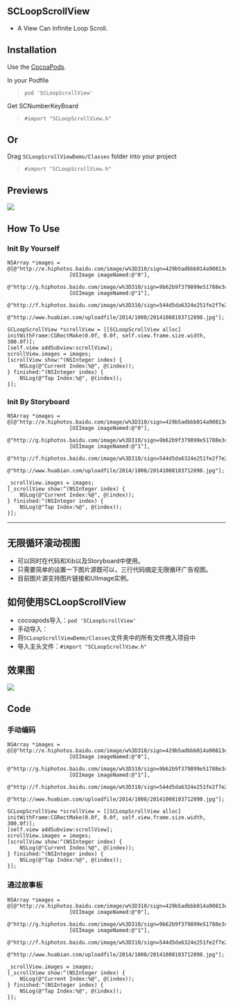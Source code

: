 ## SCLoopScrollView
* A View Can Infinite Loop Scroll.
## Installation
Use the [CocoaPods](http://github.com/CocoaPods/CocoaPods).

In your Podfile
>`pod 'SCLoopScrollView'`

Get SCNumberKeyBoard
>`#import "SCLoopScrollView.h"`

## Or
Drag `SCLoopScrollViewDemo/Classes` folder into your project
>`#import "SCLoopScrollView.h"`

## Previews
![](http://i1.tietuku.com/7db519b122670a90.gif)

## How To Use
### Init By Yourself
```objc
NSArray *images = @[@"http://e.hiphotos.baidu.com/image/w%3D310/sign=429b5adbbb014a90813e40bc99763971/622762d0f703918ffc60d8a3533d269759eec422.jpg",
                    [UIImage imageNamed:@"0"],
                    @"http://g.hiphotos.baidu.com/image/w%3D310/sign=9b62b9f379899e51788e3c1572a6d990/8718367adab44aed80ebd4eab11c8701a18bfb13.jpg",
                    [UIImage imageNamed:@"1"],
                    @"http://f.hiphotos.baidu.com/image/w%3D310/sign=544d5da6324e251fe2f7e2f99787c9c2/0824ab18972bd40720832c6179899e510eb309e1.jpg",
                    @"http://www.huabian.com/uploadfile/2014/1008/20141008103712898.jpg"];

SCLoopScrollView *scrollView = [[SCLoopScrollView alloc] initWithFrame:CGRectMake(0.0f, 0.0f, self.view.frame.size.width, 300.0f)];
[self.view addSubview:scrollView];
scrollView.images = images;
[scrollView show:^(NSInteger index) {
    NSLog(@"Current Index:%@", @(index));
} finished:^(NSInteger index) {
    NSLog(@"Tap Index:%@", @(index));
}];
```

### Init By Storyboard
```objc
NSArray *images = @[@"http://e.hiphotos.baidu.com/image/w%3D310/sign=429b5adbbb014a90813e40bc99763971/622762d0f703918ffc60d8a3533d269759eec422.jpg",
                    [UIImage imageNamed:@"0"],
                    @"http://g.hiphotos.baidu.com/image/w%3D310/sign=9b62b9f379899e51788e3c1572a6d990/8718367adab44aed80ebd4eab11c8701a18bfb13.jpg",
                    [UIImage imageNamed:@"1"],
                    @"http://f.hiphotos.baidu.com/image/w%3D310/sign=544d5da6324e251fe2f7e2f99787c9c2/0824ab18972bd40720832c6179899e510eb309e1.jpg",
                    @"http://www.huabian.com/uploadfile/2014/1008/20141008103712898.jpg"];

_scrollView.images = images;
[_scrollView show:^(NSInteger index) {
    NSLog(@"Current Index:%@", @(index));
} finished:^(NSInteger index) {
    NSLog(@"Tap Index:%@", @(index));
}];
```

-----------------

## 无限循环滚动视图
* 可以同时在代码和Xib以及Storyboard中使用。
* 只需要简单的设置一下图片源既可以，三行代码搞定无限循环广告视图。
* 目前图片源支持图片链接和UIImage实例。

## 如何使用SCLoopScrollView
* cocoapods导入：`pod 'SCLoopScrollView'`
* 手动导入：
* 将`SCLoopScrollViewDemo/Classes`文件夹中的所有文件拽入项目中
* 导入主头文件：`#import "SCLoopScrollView.h"`

## 效果图
![](http://i1.tietuku.com/7db519b122670a90.gif)

## Code
### 手动编码
```objc
NSArray *images = @[@"http://e.hiphotos.baidu.com/image/w%3D310/sign=429b5adbbb014a90813e40bc99763971/622762d0f703918ffc60d8a3533d269759eec422.jpg",
                    [UIImage imageNamed:@"0"],
                    @"http://g.hiphotos.baidu.com/image/w%3D310/sign=9b62b9f379899e51788e3c1572a6d990/8718367adab44aed80ebd4eab11c8701a18bfb13.jpg",
                    [UIImage imageNamed:@"1"],
                    @"http://f.hiphotos.baidu.com/image/w%3D310/sign=544d5da6324e251fe2f7e2f99787c9c2/0824ab18972bd40720832c6179899e510eb309e1.jpg",
                    @"http://www.huabian.com/uploadfile/2014/1008/20141008103712898.jpg"];

SCLoopScrollView *scrollView = [[SCLoopScrollView alloc] initWithFrame:CGRectMake(0.0f, 0.0f, self.view.frame.size.width, 300.0f)];
[self.view addSubview:scrollView];
scrollView.images = images;
[scrollView show:^(NSInteger index) {
    NSLog(@"Current Index:%@", @(index));
} finished:^(NSInteger index) {
    NSLog(@"Tap Index:%@", @(index));
}];
```

### 通过故事板
```objc
NSArray *images = @[@"http://e.hiphotos.baidu.com/image/w%3D310/sign=429b5adbbb014a90813e40bc99763971/622762d0f703918ffc60d8a3533d269759eec422.jpg",
                    [UIImage imageNamed:@"0"],
                    @"http://g.hiphotos.baidu.com/image/w%3D310/sign=9b62b9f379899e51788e3c1572a6d990/8718367adab44aed80ebd4eab11c8701a18bfb13.jpg",
                    [UIImage imageNamed:@"1"],
                    @"http://f.hiphotos.baidu.com/image/w%3D310/sign=544d5da6324e251fe2f7e2f99787c9c2/0824ab18972bd40720832c6179899e510eb309e1.jpg",
                    @"http://www.huabian.com/uploadfile/2014/1008/20141008103712898.jpg"];

_scrollView.images = images;
[_scrollView show:^(NSInteger index) {
    NSLog(@"Current Index:%@", @(index));
} finished:^(NSInteger index) {
    NSLog(@"Tap Index:%@", @(index));
}];
```

